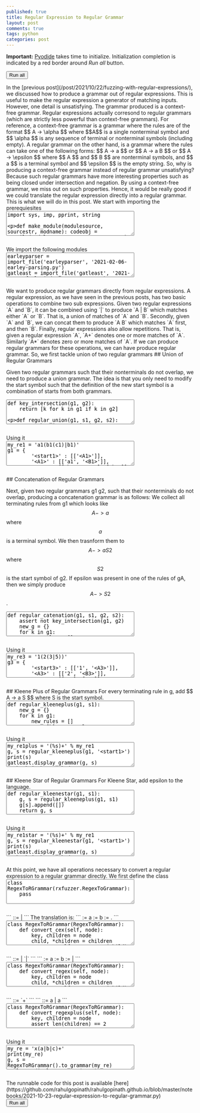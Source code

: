 ```yaml
---
published: true
title: Regular Expression to Regular Grammar
layout: post
comments: true
tags: python
categories: post
---
```

<script type="text/javascript">window.languagePluginUrl='/resources/pyodide/full/3.9/';</script>
<script src="/resources/pyodide/full/3.9/pyodide.js"></script>
<link rel="stylesheet" type="text/css" media="all" href="/resources/skulpt/css/codemirror.css">
<link rel="stylesheet" type="text/css" media="all" href="/resources/skulpt/css/solarized.css">
<link rel="stylesheet" type="text/css" media="all" href="/resources/skulpt/css/env/editor.css">

<script src="/resources/skulpt/js/codemirrorepl.js" type="text/javascript"></script>
<script src="/resources/skulpt/js/python.js" type="text/javascript"></script>
<script src="/resources/pyodide/js/env/editor.js" type="text/javascript"></script>

**Important:** [Pyodide](https://pyodide.readthedocs.io/en/latest/) takes time to initialize.
Initialization completion is indicated by a red border around *Run all* button.
<form name='python_run_form'>
<button type="button" name="python_run_all">Run all</button>
</form>
In the [previous post](/post/2021/10/22/fuzzing-with-regular-expressions/), we
discussed how to produce a grammar out of regular expressions. This is
useful to make the regular expression a generator of matching inputs. However,
one detail is unsatisfying. The grammar produced is a context-free grammar.
Regular expressions actually corresond to regular grammars (which
are strictly less powerful than context-free grammars).
For reference, a context-free grammar is a grammar where the rules are of
the format $$ A -> \alpha $$ where $$A$$ is a single nonterminal symbol and
$$ \alpha $$ is any sequence of terminal or nonterminal symbols
(including empty).
A regular grammar on the other hand, is a grammar where the rules can take one
of the following forms: $$ A -> a $$ or $$ A -> a B $$ or $$ A -> \epsilon $$
where $$ A $$  and $$ B $$ are nonterminal symbols, and $$ a $$ is a terminal
symbol and $$ \epsilon $$ is the empty string.
So, why is producing a context-free grammar instead of regular grammar
unsatisfying? Because such regular grammars have more interesting properties
such as being closed under intersection and negation. By using a context-free
grammar, we miss out on such properties.
Hence, it would be really good if we could
translate the regular expression directly into a regular grammar. This is what
we will do in this post.
We start with importing the prerequiesites

<!--
############
import sys, imp, pprint, string

def make_module(modulesource, sourcestr, modname):
    codeobj = compile(modulesource, sourcestr, 'exec')
    newmodule = imp.new_module(modname)
    exec(codeobj, newmodule.__dict__)
    return newmodule

def import_file(name, location):
    if "pyodide" in sys.modules:
        import pyodide
        github_repo = 'https://raw.githubusercontent.com/'
        my_repo =  'rahulgopinath/rahulgopinath.github.io'
        module_loc = github_repo + my_repo + '/master/notebooks/%s' % location
        module_str = pyodide.open_url(module_loc).getvalue()
    else:
        module_loc = './notebooks/%s' % location
        with open(module_loc, encoding='utf8') as f:
            module_str = f.read()
    return make_module(module_str, module_loc, name)

############
-->
<form name='python_run_form'>
<textarea cols="40" rows="4" name='python_edit'>
import sys, imp, pprint, string

def make_module(modulesource, sourcestr, modname):
    codeobj = compile(modulesource, sourcestr, &#x27;exec&#x27;)
    newmodule = imp.new_module(modname)
    exec(codeobj, newmodule.__dict__)
    return newmodule

def import_file(name, location):
    if &quot;pyodide&quot; in sys.modules:
        import pyodide
        github_repo = &#x27;https://raw.githubusercontent.com/&#x27;
        my_repo =  &#x27;rahulgopinath/rahulgopinath.github.io&#x27;
        module_loc = github_repo + my_repo + &#x27;/master/notebooks/%s&#x27; % location
        module_str = pyodide.open_url(module_loc).getvalue()
    else:
        module_loc = &#x27;./notebooks/%s&#x27; % location
        with open(module_loc, encoding=&#x27;utf8&#x27;) as f:
            module_str = f.read()
    return make_module(module_str, module_loc, name)
</textarea><br />
<pre class='Output' name='python_output'></pre>
<div name='python_canvas'></div>
</form>
We import the following modules

<!--
############
earleyparser = import_file('earleyparser', '2021-02-06-earley-parsing.py')
gatleast = import_file('gatleast', '2021-09-09-fault-inducing-grammar.py')
fuzzer = import_file('fuzzer', '2019-05-28-simplefuzzer-01.py')
rxfuzzer = import_file('rxfuzzer', '2021-10-22-fuzzing-with-regular-expressions.py')

############
-->
<form name='python_run_form'>
<textarea cols="40" rows="4" name='python_edit'>
earleyparser = import_file(&#x27;earleyparser&#x27;, &#x27;2021-02-06-earley-parsing.py&#x27;)
gatleast = import_file(&#x27;gatleast&#x27;, &#x27;2021-09-09-fault-inducing-grammar.py&#x27;)
fuzzer = import_file(&#x27;fuzzer&#x27;, &#x27;2019-05-28-simplefuzzer-01.py&#x27;)
rxfuzzer = import_file(&#x27;rxfuzzer&#x27;, &#x27;2021-10-22-fuzzing-with-regular-expressions.py&#x27;)
</textarea><br />
<pre class='Output' name='python_output'></pre>
<div name='python_canvas'></div>
</form>
We want to produce regular grammars directly from regular expressions. A
regular expression, as we have seen in the previous posts, has two basic
operations to combine two sub expressions. Given two regular expressions
`A` and `B`, it can be combined using `|` to produce `A | B` which matches
either `A` or `B`. That is, a union of matches of `A` and `B`.
Secondly, given `A` and `B`, we can concat them to produce
`A B` which matches `A` first, and then `B`.
Finally, regular expressions also allow repetitions. That is, given a regular
expression `A`, `A+` denotes one or more matches of `A`. Similarly `A*`
denotes zero or more matches of `A`.
If we can produce regular grammars for these operations, we can have produce
regular grammar.  So, we first tackle union of two regular grammars
## Union of Regular Grammars

Given two regular grammars such that their nonterminals do not overlap,
we need to produce a union grammar.
The idea is that you only need to modify the start symbol such that
the definition of the new start symbol is a combination of starts from both
grammars.

<!--
############
def key_intersection(g1, g2):
    return [k for k in g1 if k in g2]

def regular_union(g1, s1, g2, s2):
    assert not key_intersection(g1, g2)
    new_s = '<%s>' % (s1[1:-1] + s2[1:-1])
    assert new_s not in g1
    assert new_s not in g2
    return {**g1, **g2, **{new_s: (list(g1[s1]) + list(g2[s2]))}}, new_s

############
-->
<form name='python_run_form'>
<textarea cols="40" rows="4" name='python_edit'>
def key_intersection(g1, g2):
    return [k for k in g1 if k in g2]

def regular_union(g1, s1, g2, s2):
    assert not key_intersection(g1, g2)
    new_s = &#x27;&lt;%s&gt;&#x27; % (s1[1:-1] + s2[1:-1])
    assert new_s not in g1
    assert new_s not in g2
    return {**g1, **g2, **{new_s: (list(g1[s1]) + list(g2[s2]))}}, new_s
</textarea><br />
<pre class='Output' name='python_output'></pre>
<div name='python_canvas'></div>
</form>
Using it

<!--
############
my_re1 = 'a1(b1(c1)|b1)'
g1 = {
        '<start1>' : [['<A1>']],
        '<A1>' : [['a1', '<B1>']],
        '<B1>' : [['b1','<C1>'], ['b1']],
        '<C1>' : [['c1']]
        }
my_re2 = 'a2(b2)|a2'
g2 = {
        '<start2>' : [['<A2>']],
        '<A2>' : [['a2', '<B2>'], ['a2']],
        '<B2>' : [['b2']]
        }
g, s = regular_union(g1, '<start1>', g2, '<start2>')
print(s)
gatleast.display_grammar(g, s)
# check it has worked
import re
rgf = fuzzer.LimitFuzzer(g)
for i in range(10):
    v = rgf.fuzz(s)
    assert re.match(my_re1, v) or re.match(my_re2, v), v
############
-->
<form name='python_run_form'>
<textarea cols="40" rows="4" name='python_edit'>
my_re1 = &#x27;a1(b1(c1)|b1)&#x27;
g1 = {
        &#x27;&lt;start1&gt;&#x27; : [[&#x27;&lt;A1&gt;&#x27;]],
        &#x27;&lt;A1&gt;&#x27; : [[&#x27;a1&#x27;, &#x27;&lt;B1&gt;&#x27;]],
        &#x27;&lt;B1&gt;&#x27; : [[&#x27;b1&#x27;,&#x27;&lt;C1&gt;&#x27;], [&#x27;b1&#x27;]],
        &#x27;&lt;C1&gt;&#x27; : [[&#x27;c1&#x27;]]
        }
my_re2 = &#x27;a2(b2)|a2&#x27;
g2 = {
        &#x27;&lt;start2&gt;&#x27; : [[&#x27;&lt;A2&gt;&#x27;]],
        &#x27;&lt;A2&gt;&#x27; : [[&#x27;a2&#x27;, &#x27;&lt;B2&gt;&#x27;], [&#x27;a2&#x27;]],
        &#x27;&lt;B2&gt;&#x27; : [[&#x27;b2&#x27;]]
        }
g, s = regular_union(g1, &#x27;&lt;start1&gt;&#x27;, g2, &#x27;&lt;start2&gt;&#x27;)
print(s)
gatleast.display_grammar(g, s)
# check it has worked
import re
rgf = fuzzer.LimitFuzzer(g)
for i in range(10):
    v = rgf.fuzz(s)
    assert re.match(my_re1, v) or re.match(my_re2, v), v
</textarea><br />
<pre class='Output' name='python_output'></pre>
<div name='python_canvas'></div>
</form>
## Concatenation of Regular Grammars

Next, given two regular grammars g1 g2, such that
their nonterminals do not overlap, producing a concatenation grammar is as
follows: We collect all terminating rules from g1 which looks like
$$ A -> a $$ where
$$ a $$ is a terminal symbol. We then trasnform them to $$ A -> a S2 $$
where $$ S2 $$ is the start symbol of g2. If epsilon was present in one of the
rules of gA, then we simply produce $$ A -> S2 $$.

<!--
############
def regular_catenation(g1, s1, g2, s2):
    assert not key_intersection(g1, g2)
    new_g = {}
    for k in g1:
        new_rules = []
        new_g[k] = new_rules
        for r in g1[k]:
            if len(r) == 0: # epsilon
                #new_rules.extend(g2[s2])
                new_rules.append([s2])
            elif len(r) == 1 and not fuzzer.is_nonterminal(r[0]):
                new_rules.append(r + [s2])
            else:
                new_rules.append(r)
    return {**g2, **new_g}, s1

############
-->
<form name='python_run_form'>
<textarea cols="40" rows="4" name='python_edit'>
def regular_catenation(g1, s1, g2, s2):
    assert not key_intersection(g1, g2)
    new_g = {}
    for k in g1:
        new_rules = []
        new_g[k] = new_rules
        for r in g1[k]:
            if len(r) == 0: # epsilon
                #new_rules.extend(g2[s2])
                new_rules.append([s2])
            elif len(r) == 1 and not fuzzer.is_nonterminal(r[0]):
                new_rules.append(r + [s2])
            else:
                new_rules.append(r)
    return {**g2, **new_g}, s1
</textarea><br />
<pre class='Output' name='python_output'></pre>
<div name='python_canvas'></div>
</form>
Using it

<!--
############
my_re3 = '1(2(3|5))'
g3 = {
        '<start3>' : [['1', '<A3>']],
        '<A3>' : [['2', '<B3>']],
        '<B3>' : [['3'], ['5']]
        }
my_re4 = 'a(b(c|d)|b)'
g4 = {
        '<start4>' : [['a', '<A4>']],
        '<A4>' : [['b', '<B4>'], ['b']],
        '<B4>' : [['c'], ['d']]
        }
g, s = regular_catenation(g3, '<start3>', g4, '<start4>')
print(s)
gatleast.display_grammar(g, s)
# check it has worked
import re
rgf = fuzzer.LimitFuzzer(g)
for i in range(10):
    v = rgf.fuzz(s)
    assert re.match(my_re3 + my_re4, v), v

############
-->
<form name='python_run_form'>
<textarea cols="40" rows="4" name='python_edit'>
my_re3 = &#x27;1(2(3|5))&#x27;
g3 = {
        &#x27;&lt;start3&gt;&#x27; : [[&#x27;1&#x27;, &#x27;&lt;A3&gt;&#x27;]],
        &#x27;&lt;A3&gt;&#x27; : [[&#x27;2&#x27;, &#x27;&lt;B3&gt;&#x27;]],
        &#x27;&lt;B3&gt;&#x27; : [[&#x27;3&#x27;], [&#x27;5&#x27;]]
        }
my_re4 = &#x27;a(b(c|d)|b)&#x27;
g4 = {
        &#x27;&lt;start4&gt;&#x27; : [[&#x27;a&#x27;, &#x27;&lt;A4&gt;&#x27;]],
        &#x27;&lt;A4&gt;&#x27; : [[&#x27;b&#x27;, &#x27;&lt;B4&gt;&#x27;], [&#x27;b&#x27;]],
        &#x27;&lt;B4&gt;&#x27; : [[&#x27;c&#x27;], [&#x27;d&#x27;]]
        }
g, s = regular_catenation(g3, &#x27;&lt;start3&gt;&#x27;, g4, &#x27;&lt;start4&gt;&#x27;)
print(s)
gatleast.display_grammar(g, s)
# check it has worked
import re
rgf = fuzzer.LimitFuzzer(g)
for i in range(10):
    v = rgf.fuzz(s)
    assert re.match(my_re3 + my_re4, v), v
</textarea><br />
<pre class='Output' name='python_output'></pre>
<div name='python_canvas'></div>
</form>
## Kleene Plus of Regular Grammars
For every terminating rule in g, add $$ A -> a S $$ where S is the
start symbol.

<!--
############
def regular_kleeneplus(g1, s1):
    new_g = {}
    for k in g1:
        new_rules = []
        new_g[k] = new_rules
        for r in g1[k]:
            if len(r) == 0: # epsilon
                new_rules.append([])
                #new_rules.extend(g1[s2])
                new_rules.append([s1])
            elif len(r) == 1 and not fuzzer.is_nonterminal(r[0]):
                new_rules.append(r)
                new_rules.append(r + [s1])
            else:
                new_rules.append(r)
    return new_g, s1

############
-->
<form name='python_run_form'>
<textarea cols="40" rows="4" name='python_edit'>
def regular_kleeneplus(g1, s1):
    new_g = {}
    for k in g1:
        new_rules = []
        new_g[k] = new_rules
        for r in g1[k]:
            if len(r) == 0: # epsilon
                new_rules.append([])
                #new_rules.extend(g1[s2])
                new_rules.append([s1])
            elif len(r) == 1 and not fuzzer.is_nonterminal(r[0]):
                new_rules.append(r)
                new_rules.append(r + [s1])
            else:
                new_rules.append(r)
    return new_g, s1
</textarea><br />
<pre class='Output' name='python_output'></pre>
<div name='python_canvas'></div>
</form>
Using it

<!--
############
my_re1plus = '(%s)+' % my_re1
g, s = regular_kleeneplus(g1, '<start1>')
print(s)
gatleast.display_grammar(g, s)
# check it has worked
import re
rgf = fuzzer.LimitFuzzer(g)
for i in range(10):
    v = rgf.fuzz(s)
    assert re.match(my_re1plus, v), v

############
-->
<form name='python_run_form'>
<textarea cols="40" rows="4" name='python_edit'>
my_re1plus = &#x27;(%s)+&#x27; % my_re1
g, s = regular_kleeneplus(g1, &#x27;&lt;start1&gt;&#x27;)
print(s)
gatleast.display_grammar(g, s)
# check it has worked
import re
rgf = fuzzer.LimitFuzzer(g)
for i in range(10):
    v = rgf.fuzz(s)
    assert re.match(my_re1plus, v), v
</textarea><br />
<pre class='Output' name='python_output'></pre>
<div name='python_canvas'></div>
</form>
## Kleene Star of Regular Grammars
For Kleene Star, add epsilon to the language.

<!--
############
def regular_kleenestar(g1, s1):
    g, s = regular_kleeneplus(g1, s1)
    g[s].append([])
    return g, s

############
-->
<form name='python_run_form'>
<textarea cols="40" rows="4" name='python_edit'>
def regular_kleenestar(g1, s1):
    g, s = regular_kleeneplus(g1, s1)
    g[s].append([])
    return g, s
</textarea><br />
<pre class='Output' name='python_output'></pre>
<div name='python_canvas'></div>
</form>
Using it

<!--
############
my_re1star = '(%s)+' % my_re1
g, s = regular_kleenestar(g1, '<start1>')
print(s)
gatleast.display_grammar(g, s)
# check it has worked
import re
rgf = fuzzer.LimitFuzzer(g)
for i in range(10):
    v = rgf.fuzz(s)
    assert (re.match(my_re1star, v) or v == ''), v

############
-->
<form name='python_run_form'>
<textarea cols="40" rows="4" name='python_edit'>
my_re1star = &#x27;(%s)+&#x27; % my_re1
g, s = regular_kleenestar(g1, &#x27;&lt;start1&gt;&#x27;)
print(s)
gatleast.display_grammar(g, s)
# check it has worked
import re
rgf = fuzzer.LimitFuzzer(g)
for i in range(10):
    v = rgf.fuzz(s)
    assert (re.match(my_re1star, v) or v == &#x27;&#x27;), v
</textarea><br />
<pre class='Output' name='python_output'></pre>
<div name='python_canvas'></div>
</form>
At this point, we have all operations  necessary to convert a regular
expression to a regular grammar directly. We first define the class

<!--
############
class RegexToRGrammar(rxfuzzer.RegexToGrammar):
    pass

############
-->
<form name='python_run_form'>
<textarea cols="40" rows="4" name='python_edit'>
class RegexToRGrammar(rxfuzzer.RegexToGrammar):
    pass
</textarea><br />
<pre class='Output' name='python_output'></pre>
<div name='python_canvas'></div>
</form>
```
 <cex>   ::= <exp>
           | <exp> <cex> 
```
The translation is:
```
<X> := a
<Y> := b
<Z> := <X> . <Y>
```

<!--
############
class RegexToRGrammar(RegexToRGrammar):
    def convert_cex(self, node):
        key, children = node
        child, *children = children
        g1, s1 = self.convert_exp(child)
        if children:
            assert len(children) == 1
            g2, key2 = self.convert_cex(children[0])
            g, s = regular_catenation(g1, s1, g2, key2)
            return g, s
        else:
            return g1, s1

############
-->
<form name='python_run_form'>
<textarea cols="40" rows="4" name='python_edit'>
class RegexToRGrammar(RegexToRGrammar):
    def convert_cex(self, node):
        key, children = node
        child, *children = children
        g1, s1 = self.convert_exp(child)
        if children:
            assert len(children) == 1
            g2, key2 = self.convert_cex(children[0])
            g, s = regular_catenation(g1, s1, g2, key2)
            return g, s
        else:
            return g1, s1
</textarea><br />
<pre class='Output' name='python_output'></pre>
<div name='python_canvas'></div>
</form>
```
  <regex> ::= <cex>
            | <cex> `|` <regex>
```
```
<X> := a
<Y> := b
<Z> := <X>
     | <Y>
```

<!--
############
class RegexToRGrammar(RegexToRGrammar):
    def convert_regex(self, node):
        key, children = node
        child, *children = children
        g1, s1 = self.convert_cex(child)
        if not children: return g1, s1
        if len(children) == 2:
            g2, s2 = self.convert_regex(children[1])
            g, s = regular_union(g1, s1, g2, s2)
            return g, s
        else:
            assert len(children) == 1
            g1[s1].append([])
            return g1, s1

############
-->
<form name='python_run_form'>
<textarea cols="40" rows="4" name='python_edit'>
class RegexToRGrammar(RegexToRGrammar):
    def convert_regex(self, node):
        key, children = node
        child, *children = children
        g1, s1 = self.convert_cex(child)
        if not children: return g1, s1
        if len(children) == 2:
            g2, s2 = self.convert_regex(children[1])
            g, s = regular_union(g1, s1, g2, s2)
            return g, s
        else:
            assert len(children) == 1
            g1[s1].append([])
            return g1, s1
</textarea><br />
<pre class='Output' name='python_output'></pre>
<div name='python_canvas'></div>
</form>
```
   <regexplus> ::= <unitexp> `+`
```
```
<X> ::= a <X>
      | a
```

<!--
############
class RegexToRGrammar(RegexToRGrammar):
    def convert_regexplus(self, node):
        key, children = node
        assert len(children) == 2
        g, s = self.convert_unitexp(children[0])
        return regular_kleeneplus(g, s)

    def convert_regexstar(self, node):
        key, children = node
        assert len(children) == 2
        g, s = self.convert_unitexp(children[0])
        return regular_kleenestar(g, s)


############
-->
<form name='python_run_form'>
<textarea cols="40" rows="4" name='python_edit'>
class RegexToRGrammar(RegexToRGrammar):
    def convert_regexplus(self, node):
        key, children = node
        assert len(children) == 2
        g, s = self.convert_unitexp(children[0])
        return regular_kleeneplus(g, s)

    def convert_regexstar(self, node):
        key, children = node
        assert len(children) == 2
        g, s = self.convert_unitexp(children[0])
        return regular_kleenestar(g, s)
</textarea><br />
<pre class='Output' name='python_output'></pre>
<div name='python_canvas'></div>
</form>
Using it

<!--
############
my_re = 'x(a|b|c)+'
print(my_re)
g, s = RegexToRGrammar().to_grammar(my_re)
gatleast.display_grammar(g, s)
# check it has worked
import re
rgf = fuzzer.LimitFuzzer(g)
for i in range(10):
    v = rgf.fuzz(s)
    print(repr(v))
    assert re.match(my_re, v), v

############
-->
<form name='python_run_form'>
<textarea cols="40" rows="4" name='python_edit'>
my_re = &#x27;x(a|b|c)+&#x27;
print(my_re)
g, s = RegexToRGrammar().to_grammar(my_re)
gatleast.display_grammar(g, s)
# check it has worked
import re
rgf = fuzzer.LimitFuzzer(g)
for i in range(10):
    v = rgf.fuzz(s)
    print(repr(v))
    assert re.match(my_re, v), v
</textarea><br />
<pre class='Output' name='python_output'></pre>
<div name='python_canvas'></div>
</form>
The runnable code for this post is available [here](https://github.com/rahulgopinath/rahulgopinath.github.io/blob/master/notebooks/2021-10-23-regular-expression-to-regular-grammar.py)

<form name='python_run_form'>
<button type="button" name="python_run_all">Run all</button>
</form>
